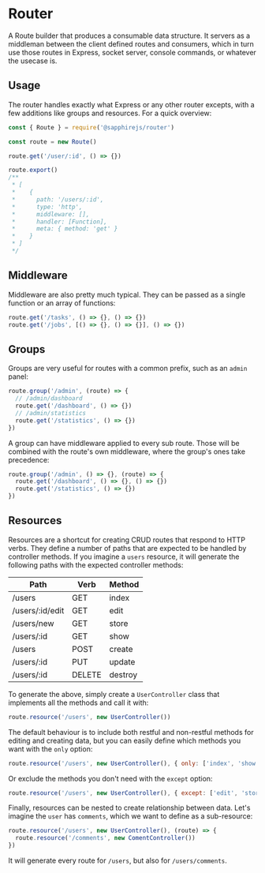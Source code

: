 # Router

A Route builder that produces a consumable data structure. It servers as a middleman between the client defined routes and consumers, which in turn use those routes in Express, socket server, console commands, or whatever the usecase is.


## Usage

The router handles exactly what Express or any other router excepts, with a few additions like groups and resources. For a quick overview:

```javascript
const { Route } = require('@sapphirejs/router')

const route = new Route()

route.get('/user/:id', () => {})

route.export()
/**
 * [
 *    {
 *      path: '/users/:id',
 *      type: 'http',
 *      middleware: [],
 *      handler: [Function],
 *      meta: { method: 'get' }
 *    }
 * ]
 */
```

## Middleware

Middleware are also pretty much typical. They can be passed as a single function or an array of functions:

```js
route.get('/tasks', () => {}, () => {})
route.get('/jobs', [() => {}, () => {}], () => {})
```

## Groups

Groups are very useful for routes with a common prefix, such as an `admin` panel:

```js
route.group('/admin', (route) => {
  // /admin/dashboard
  route.get('/dashboard', () => {})
  // /admin/statistics
  route.get('/statistics', () => {})
})
```

A group can have middleware applied to every sub route. Those will be combined with the route's own middleware, where the group's ones take precedence:

```js
route.group('/admin', () => {}, (route) => {
  route.get('/dashboard', () => {}, () => {})
  route.get('/statistics', () => {})
})
```

## Resources

Resources are a shortcut for creating CRUD routes that respond to HTTP verbs. They define a number of paths that are expected to be handled by controller methods. If you imagine a `users` resource, it will generate the following paths with the expected controller methods:

Path | Verb | Method
--- | --- | ---
/users | GET | index
/users/:id/edit | GET | edit
/users/new | GET | store
/users/:id | GET | show
/users | POST | create
/users/:id | PUT | update
/users/:id | DELETE | destroy

To generate the above, simply create a `UserController` class that implements all the methods and call it with:

```js
route.resource('/users', new UserController())
```

The default behaviour is to include both restful and non-restful methods for editing and creating data, but you can easily define which methods you want with the `only` option:

```js
route.resource('/users', new UserController(), { only: ['index', 'show', 'create'] })
```

Or exclude the methods you don't need with the `except` option:

```js
route.resource('/users', new UserController(), { except: ['edit', 'store'] })
```

Finally, resources can be nested to create relationship between data. Let's imagine the `user` has `comments`, which we want to define as a sub-resource:

```js
route.resource('/users', new UserController(), (route) => {
  route.resource('/comments', new ComentController())
})
```

It will generate every route for `/users`, but also for `/users/comments`.
